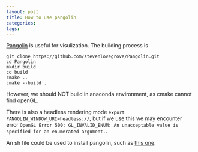 ```yaml
---
layout: post
title: How to use pangolin
categories:
tags:
---
```


[Pangolin](https://github.com/stevenlovegrove/Pangolin) is useful for visulization. The building process is

```
git clone https://github.com/stevenlovegrove/Pangolin.git
cd Pangolin
mkdir build
cd build
cmake ..
cmake --build .
```

However, we should NOT build in anaconda environment, as cmake cannot find openGL.

There is also a headless rendering mode `export PANGOLIN_WINDOW_URI=headless://`, but if we use this we may encounter error `OpenGL Error 500: GL_INVALID_ENUM: An unacceptable value is specified for an enumerated argument.`.

An sh file could be used to install pangolin, such as [this one](https://github.com/luigifreda/pyslam/blob/master/install_thirdparty.sh). 
